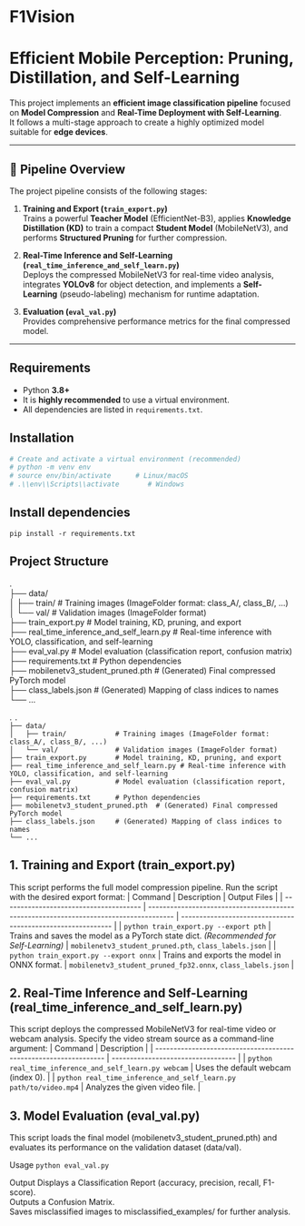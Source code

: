 # F1Vision

# Efficient Mobile Perception: Pruning, Distillation, and Self-Learning

This project implements an **efficient image classification pipeline** focused on **Model Compression** and **Real-Time Deployment with Self-Learning**.  
It follows a multi-stage approach to create a highly optimized model suitable for **edge devices**.

---

## 🧩 Pipeline Overview

The project pipeline consists of the following stages:

1. **Training and Export (`train_export.py`)**  
   Trains a powerful **Teacher Model** (EfficientNet-B3), applies **Knowledge Distillation (KD)** to train a compact **Student Model** (MobileNetV3), and performs **Structured Pruning** for further compression.

2. **Real-Time Inference and Self-Learning (`real_time_inference_and_self_learn.py`)**  
   Deploys the compressed MobileNetV3 for real-time video analysis, integrates **YOLOv8** for object detection, and implements a **Self-Learning** (pseudo-labeling) mechanism for runtime adaptation.

3. **Evaluation (`eval_val.py`)**  
   Provides comprehensive performance metrics for the final compressed model.

---


## Requirements

- Python **3.8+**
- It is **highly recommended** to use a virtual environment.
- All dependencies are listed in `requirements.txt`.

## Installation

```bash
# Create and activate a virtual environment (recommended)
# python -m venv env
# source env/bin/activate      # Linux/macOS
# .\\env\\Scripts\\activate       # Windows
```

## Install dependencies
`pip install -r requirements.txt`

## Project Structure

<p data-start="206" data-end="849">.<br>
├── data/<br>
│   ├── train/            # Training images (ImageFolder format: class_A/, class_B/, ...)<br>
│   └── val/              # Validation images (ImageFolder format)<br>
├── train_export.py       # Model training, KD, pruning, and export<br>
├── real_time_inference_and_self_learn.py # Real-time inference with YOLO, classification, and self-learning<br>
├── eval_val.py           # Model evaluation (classification report, confusion matrix)<br>
├── requirements.txt      # Python dependencies<br>
├── mobilenetv3_student_pruned.pth  # (Generated) Final compressed PyTorch model<br>
├── class_labels.json     # (Generated) Mapping of class indices to names<br>
└── ...</p>
.
<code class="whitespace-pre!"><span><span>.
├── data/
│   ├── train/            </span><span><span class="hljs-comment"># Training images (ImageFolder format: class_A/, class_B/, ...)</span></span><span>
│   └── val/              </span><span><span class="hljs-comment"># Validation images (ImageFolder format)</span></span><span>
├── train_export.py       </span><span><span class="hljs-comment"># Model training, KD, pruning, and export</span></span><span>
├── real_time_inference_and_self_learn.py </span><span><span class="hljs-comment"># Real-time inference with YOLO, classification, and self-learning</span></span><span>
├── eval_val.py           </span><span><span class="hljs-comment"># Model evaluation (classification report, confusion matrix)</span></span><span>
├── requirements.txt      </span><span><span class="hljs-comment"># Python dependencies</span></span><span>
├── mobilenetv3_student_pruned.pth  </span><span><span class="hljs-comment"># (Generated) Final compressed PyTorch model</span></span><span>
├── class_labels.json     </span><span><span class="hljs-comment"># (Generated) Mapping of class indices to names</span></span><span>
└── </span><span><span class="hljs-punctuation">...</span></span><span>
</span></span></code>

## 1. Training and Export (train_export.py)

This script performs the full model compression pipeline.
Run the script with the desired export format:
| Command                                | Description                                                                           | Output Files                                                |
| -------------------------------------- | ------------------------------------------------------------------------------------- | ----------------------------------------------------------- |
| `python train_export.py --export pth`  | Trains and saves the model as a PyTorch state dict. *(Recommended for Self-Learning)* | `mobilenetv3_student_pruned.pth`, `class_labels.json`       |
| `python train_export.py --export onnx` | Trains and exports the model in ONNX format.                                          | `mobilenetv3_student_pruned_fp32.onnx`, `class_labels.json` |

## 2. Real-Time Inference and Self-Learning (real_time_inference_and_self_learn.py)

This script deploys the compressed MobileNetV3 for real-time video or webcam analysis.
Specify the video stream source as a command-line argument:
| Command                                                          | Description                        |
| ---------------------------------------------------------------- | ---------------------------------- |
| `python real_time_inference_and_self_learn.py webcam`            | Uses the default webcam (index 0). |
| `python real_time_inference_and_self_learn.py path/to/video.mp4` | Analyzes the given video file.     |

## 3. Model Evaluation (eval_val.py)

This script loads the final model (mobilenetv3_student_pruned.pth) and evaluates its performance on the validation dataset (data/val).

Usage
`python eval_val.py`

Output
Displays a Classification Report (accuracy, precision, recall, F1-score).<br />
Outputs a Confusion Matrix.<br />
Saves misclassified images to misclassified_examples/ for further analysis.<br />

